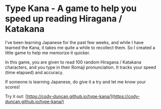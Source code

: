 Type Kana - A game to help you speed up reading Hiragana / Katakana
=========

I’ve been learning Japanese for the past few weeks, and while I have learned the Kana, it takes me quite a while to recollect them. So I created a little game to help me memorize it quicker.

In this game, you are given to read 100 random Hiragana / Katakana characters, and you type in their Romaji pronunciation. It tracks your speed (time elapsed) and accuracy.

If someone is learning Japanese, do give it a try and let me know your scores!

Try it out: [https://cody-duncan.github.io/type-kana/](https://cody-duncan.github.io/type-kana/)
